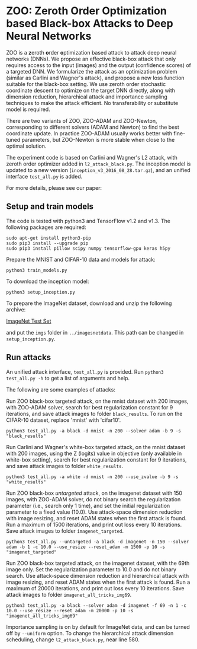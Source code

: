 ZOO: Zeroth Order Optimization based Black-box Attacks to Deep Neural Networks 
=====================================

ZOO is a **z**eroth **o**rder **o**ptimization based attack to attack deep
neural networks (DNNs).  We propose an effective black-box attack that only
requires access to the input (images) and the output (confidence scores) of a
targeted DNN. We formularize the attack as an optimization problem (similar as
Carlini and Wagner's attack), and propose a new loss function suitable for the
black-box setting.  We use zeroth order stochastic coordinate descent to
optimize on the target DNN directly, along with dimension reduction,
hierarchical attack and importance sampling techniques to make the attack
efficient. No transferability or substitute model is required.

There are two variants of ZOO, ZOO-ADAM and ZOO-Newton, corresponding to
different solvers (ADAM and Newton) to find the best coordinate update.
In practice ZOO-ADAM usually works better with fine-tuned parameters,
but ZOO-Newton is more stable when close to the optimal solution.

The experiment code is based on Carlini and Wagner's L2 attack, with
zeroth order optimizer added in `l2_attack_black.py`. The inception model
is updated to a new version (`inception_v3_2016_08_28.tar.gz`), and 
an unified interface `test_all.py` is added.

For more details, please see our paper:


Setup and train models
-------------------------------------

The code is tested with python3 and TensorFlow v1.2 and v1.3. The following
packages are required:

```
sudo apt-get install python3-pip
sudo pip3 install --upgrade pip
sudo pip3 install pillow scipy numpy tensorflow-gpu keras h5py
```

Prepare the MNIST and CIFAR-10 data and models for attack:

```
python3 train_models.py
```

To download the inception model:

```
python3 setup_inception.py
```

To prepare the ImageNet dataset, download and unzip the following archive:

[ImageNet Test Set](http://jaina.cs.ucdavis.edu/datasets/adv/imagenet/img.tar.gz)


and put the `imgs` folder in `../imagesnetdata`. This path can be changed
in `setup_inception.py`.

Run attacks
--------------------------------------

An unified attack interface, `test_all.py` is provided. Run `python3 test_all.py -h`
to get a list of arguments and help.

The following are some examples of attacks:

Run ZOO black-box targeted attack, on the mnist dataset with 200 images, with
ZOO-ADAM solver, search for best regularization constant for 9 iterations, and
save attack images to folder `black_results`. To run on the CIFAR-10 dataset,
replace 'mnist' with 'cifar10'.

```
python3 test_all.py -a black -d mnist -n 200 --solver adam -b 9 -s "black_results"
```

Run Carlini and Wagner's white-box targeted attack, on the mnist dataset with
200 images, using the Z (logits) value in objective (only available in
white-box setting), search for best regularization constant for 9 iterations,
and save attack images to folder `white_results`.

```
python3 test_all.py -a white -d mnist -n 200 --use_zvalue -b 9 -s "white_results"
```

Run ZOO black-box *untargeted* attack, on the imagenet dataset with 150 images, with ZOO-ADAM
solver, do not binary search the regularization parameter (i.e., search only 1
time), and set the initial regularization parameter to a fixed value (10.0). Use
attack-space dimension reduction with image resizing, and reset ADAM states
when the first attack is found.  Run a maximum of 1500 iterations, and print
out loss every 10 iterations. Save attack images to folder `imagenet_targeted`.

```
python3 test_all.py --untargeted -a black -d imagenet -n 150 --solver adam -b 1 -c 10.0 --use_resize --reset_adam -m 1500 -p 10 -s "imagenet_targeted"
```

Run ZOO black-box targeted attack, on the imagenet dataset, with the 69th image
only.  Set the regularization parameter to 10.0 and do not binary search. Use
attack-space dimension reduction and hierarchical attack with image resizing,
and reset ADAM states when the first attack is found.  Run a maximum of 20000
iterations, and print out loss every 10 iterations. Save attack images to
folder `imagenet_all_tricks_img69`.


```
python3 test_all.py -a black --solver adam -d imagenet -f 69 -n 1 -c 10.0 --use_resize --reset_adam -m 20000 -p 10 -s "imagenet_all_tricks_img69"
```

Importance sampling is on by default for ImageNet data, and can be turned off by
`--uniform` option. To change the hierarchical attack dimension scheduling,
change `l2_attack_black.py`, near line 580.

